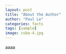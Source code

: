 ```yaml
---
layout: post
title: "About the Author"
author: "Paul Le"
categories: facts
tags: [sample]
image: cuba-4.jpg
---
```


aaaa
